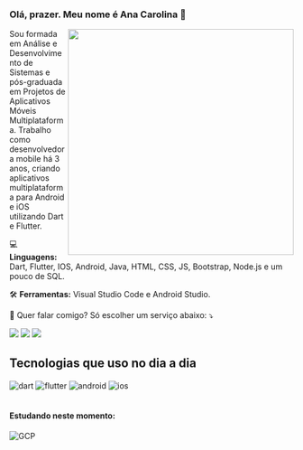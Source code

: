 ###   Olá, prazer. Meu nome é Ana Carolina 👋

<img src="https://raw.githubusercontent.com/MicaelliMedeiros/micaellimedeiros/master/image/computer-illustration.png" min-width="400px" max-width="400px" width="400px" align="right" alt="">

<p align="left"> 

Sou formada em Análise e Desenvolvimento de Sistemas e pós-graduada em Projetos de Aplicativos Móveis Multiplataforma. 
Trabalho como desenvolvedora mobile há 3 anos, criando aplicativos multiplataforma para Android e iOS
utilizando Dart e Flutter. 
</p>

<p align="left">
  💻 <strong>Linguagens:</strong> Dart, Flutter, IOS, Android, Java, HTML, CSS, JS, Bootstrap, Node.js e um pouco de SQL.
</p>

<p align="left">
  🛠️ <strong>Ferramentas:</strong> Visual Studio Code e
   Android Studio.
</p>

<p align="left">
  💌 Quer falar comigo? Só escolher um serviço abaixo: ⤵️
</p>

<p align="left">
  <a href="mailto:anacarolina35980@gmail.com" alt="Gmail">
  <img src="https://img.shields.io/badge/-Gmail-FF0000?style=flat-square&labelColor=FF0000&logo=gmail&logoColor=white" /></a>

  <a href="https://www.linkedin.com/in/ana-carolina-a37062180/" alt="Linkedin">
  <img src="https://img.shields.io/badge/-Linkedin-0e76a8?style=flat-square&logo=Linkedin&logoColor=white" /></a>

  <a href="https://wa.me/5531982785771/?" alt="WhatsApp">
  <img src="https://img.shields.io/badge/-WhatsApp-25d366?style=flat-square&labelColor=25d366&logo=whatsapp&logoColor=white"/></a>
</p>  

## Tecnologias que uso no dia a dia

<div style="display: inline_block">
  <img align="center" alt="dart" src="https://img.shields.io/badge/Dart-0175C2?style=for-the-badge&logo=dart&logoColor=white" />
  <img align="center" alt="flutter" src="https://img.shields.io/badge/Flutter-02569B?style=for-the-badge&logo=flutter&logoColor=white" />
  <img align="center" alt="android" src="https://img.shields.io/badge/Android-3DDC84?style=for-the-badge&logo=android&logoColor=white" />
  <img align="center" alt="ios" src="https://img.shields.io/badge/iOS-000000?style=for-the-badge&logo=ios&logoColor=white" />
</div><br/>

#### Estudando neste momento:

![GCP](https://img.shields.io/badge/Swift-FA7343?style=for-the-badge&logo=swift&logoColor=white)&nbsp;

